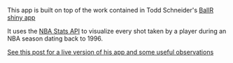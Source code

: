 This app is built on top of the work contained in Todd Schneider's
[BallR shiny app](http://toddwschneider.com/posts/ballr-interactive-nba-shot-charts-with-r-and-shiny/) 

It uses the [NBA Stats API](http://stats.nba.com/) to visualize every shot taken by a player during an NBA season dating back to 1996.

[See this post for a live version of his app and some useful observations](http://toddwschneider.com/posts/ballr-interactive-nba-shot-charts-with-r-and-shiny/)
